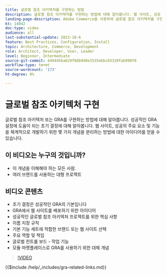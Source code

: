 ```yaml
---
title: 글로벌 참조 아키텍처를 구현하는 방법
description: 글로벌 참조 아키텍처를 구현하는 방법에 대해 알아봅니다. 웹 사이트, 성공 키 및 글로벌 참조 아키텍처 프로젝트가 올바른 방향으로 시작되도록 하는 데 필요한 역할을 배포하는 데 필요한 아이디어를 알아봅니다.
landing-page-description: Adobe Commerce을 사용하여 글로벌 참조 아키텍처를 구현하는 방법에 대해 알아봅니다
kt: 14042
doc-type: video
audience: all
last-substantial-update: 2023-10-6
feature: Best Practices, Configuration, Install
topic: Architecture, Commerce, Development
role: Architect, Developer, User, Leader
level: Beginner, Intermediate
source-git-commit: 449445ba629f8db9d0e3535e6bcb5339fab99070
workflow-type: tm+mt
source-wordcount: '173'
ht-degree: 0%

---
```


# 글로벌 참조 아키텍처 구현

글로벌 참조 아키텍처 또는 GRA를 구현하는 방법에 대해 알아봅니다. 성공적인 GRA 설정에 도움이 되는 초기 결정에 대해 알아봅니다. 웹 사이트, 성공의 주요 요소 및 기능을 체계적으로 개발하기 위한 몇 가지 개념을 분리하는 방법에 대한 아이디어를 얻을 수 있습니다.

## 이 비디오는 누구의 것입니까?

* 이 개념을 이해해야 하는 모든 사람.
* 여러 브랜드를 사용하는 대형 프로젝트

## 비디오 콘텐츠

* 초기 결정은 성공적인 GRA의 기본입니다
* GRA에서 웹 사이트를 배포하기 위한 아이디어
* 성공적인 글로벌 참조 아키텍처 프로젝트를 위한 핵심 사항
* 이름 지정 규칙
* 기본 기능 세트에 적합한 브랜드 또는 웹 사이트 선택
* 주요 역할 및 책임
* 글로벌 컨트롤 보드 - 작업 기능
* 모듈 마켓플레이스로 GRA를 사용하기 위한 대체 개념

>[!VIDEO](https://video.tv.adobe.com/v/3424702?learn=on)

{{$include /help/_includes/gra-related-links.md}}
